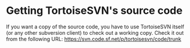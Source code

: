 Getting TortoiseSVN's source code
=================================

If you want a copy of the source code, you have to use TortoiseSVN itself (or any other subversion client)
to check out a working copy. Check it out from the following URL:
https://svn.code.sf.net/p/tortoisesvn/code/trunk


